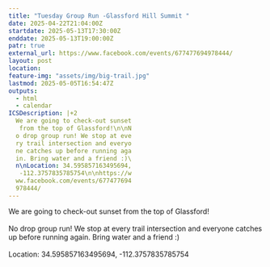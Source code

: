 ```yaml
---
title: "Tuesday Group Run -Glassford Hill Summit "
date: 2025-04-22T21:04:00Z
startdate: 2025-05-13T17:30:00Z
enddate: 2025-05-13T19:00:00Z
patr: true
external_url: https://www.facebook.com/events/677477694978444/
layout: post
location: 
feature-img: "assets/img/big-trail.jpg"
lastmod: 2025-05-05T16:54:47Z
outputs:
  - html
  - calendar
ICSDescription: |+2
  We are going to check-out sunset   from the top of Glassford!\n\nN  o drop group run! We stop at eve  ry trail intersection and everyo  ne catches up before running aga  in. Bring water and a friend :)\  n\nLocation: 34.595857163495694,   -112.3757835785754\n\nhttps://w  ww.facebook.com/events/677477694  978444/
---
```


We are going to check-out sunset from the top of Glassford!<br>
  <br>
  No drop group run! We stop at every trail intersection and everyone catches up before running again. Bring water and a friend &#58;)<br>
  <br>
  Location&#58; 34.595857163495694, -112.3757835785754<br>
  <br>
  
